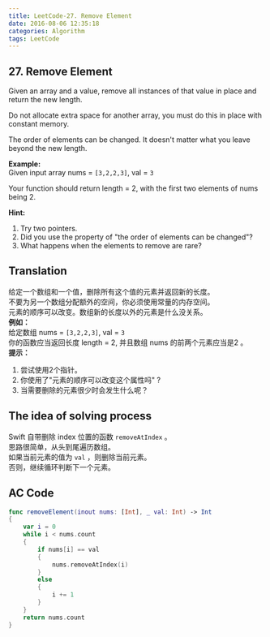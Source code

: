 ```yaml
---
title: LeetCode-27. Remove Element  
date: 2016-08-06 12:35:18  
categories: Algorithm  
tags: LeetCode  
---
```


## 27. Remove Element  

Given an array and a value, remove all instances of that value in place and return the new length.

Do not allocate extra space for another array, you must do this in place with constant memory.

The order of elements can be changed. It doesn't matter what you leave beyond the new length.

**Example:**  
Given input array nums = `[3,2,2,3]`, val = `3`

Your function should return length = 2, with the first two elements of nums being 2.

**Hint:**

1. Try two pointers.
2. Did you use the property of "the order of elements can be changed"?
3. What happens when the elements to remove are rare?

## Translation

给定一个数组和一个值，删除所有这个值的元素并返回新的长度。  
不要为另一个数组分配额外的空间，你必须使用常量的内存空间。  
元素的顺序可以改变。数组新的长度以外的元素是什么没关系。  
**例如：**  
给定数组 nums = `[3,2,2,3]`, val = `3`  
你的函数应当返回长度 length = 2, 并且数组 nums 的前两个元素应当是2 。  
**提示：**  
1. 尝试使用2个指针。  
2. 你使用了"元素的顺序可以改变这个属性吗" ?  
3. 当需要删除的元素很少时会发生什么呢？

## The idea of solving process

Swift 自带删除 index 位置的函数 `removeAtIndex` 。  
思路很简单，从头到尾遍历数组。  
如果当前元素的值为 `val` ，则删除当前元素。  
否则，继续循环判断下一个元素。

## AC Code

```swift
func removeElement(inout nums: [Int], _ val: Int) -> Int
{
    var i = 0
    while i < nums.count
    {
        if nums[i] == val
        {
            nums.removeAtIndex(i)
        }
        else
        {
            i += 1
        }
    }
    return nums.count
}
```